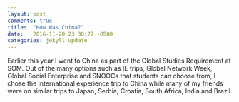 ```yaml
---
layout: post
comments: true
title:  "How Was China?"
date:   2016-11-20 23:30:27 -0500
categories: jekyll update
---
```


Earlier this year I went to China as part of the Global Studies Requirement at SOM. Out of the many options such as IE trips, Global Network Week, Global Social Enterprise and SNOOCs that students can choose from, I chose the international experience trip to China while many of my friends were on similar trips to Japan, Serbia, Croatia, South Africa, India and Brazil. 

